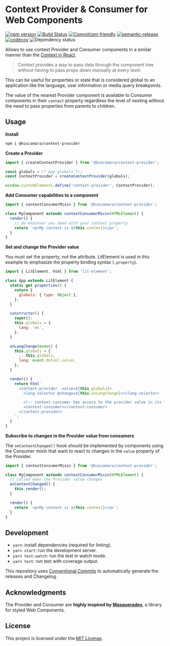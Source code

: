 # Context Provider & Consumer for Web Components

[![npm version](https://badge.fury.io/js/%40kuscamara%2Fcontext-provider.svg)](https://badge.fury.io/js/%40kuscamara%2Fcontext-provider)
[![Build Status](https://travis-ci.com/kcmr/context-provider.svg?token=fKx6tXSkRCMAsjnc8HQK&branch=main)](https://travis-ci.com/kcmr/context-provider)
[![Commitizen friendly](https://img.shields.io/badge/commitizen-friendly-brightgreen.svg)](http://commitizen.github.io/cz-cli/)
[![semantic-release](https://img.shields.io/badge/%20%20%F0%9F%93%A6%F0%9F%9A%80-semantic--release-e10079.svg)](https://github.com/semantic-release/semantic-release)
[![codecov](https://codecov.io/gh/kcmr/context-provider/branch/main/graph/badge.svg)](https://codecov.io/gh/kcmr/context-provider)
![Dependency status](https://img.shields.io/david/kcmr/context-provider.svg)

Allows to use context Provider and Consumer components in a similar manner than the [Context in React](https://reactjs.org/docs/context.html).

> Context provides a way to pass data through the component tree without having to pass props down manually at every level.

This can be useful for properties or state that is considered global to an application like the language, user information or media query breakpoints.

The value of the nearest Provider component is available to Consumer components in their `context` property regardless the level of nesting without the need to pass properties from parents to children.

## Usage

**Install**

```bash
npm i @kuscamara/context-provider
```

**Create a Provider**

```js
import { createContextProvider } from '@kuscamara/context-provider';

const globals = /* App globals */;
const ContextProvider = createContextProvider(globals);

window.customElements.define('context-provider', ContextProvider);
```

**Add Consumer capabilities to a component**

```js
import { contextConsumerMixin } from '@kuscamara/context-provider';

class MyComponent extends contextConsumerMixin(HTMLElement) {
  render() {
    // do whatever you need with your context property
    return `<p>My context is ${this.context}</p>`;
  }
}
```

**Set and change the Provider value**

You must set the property, not the attribute.
LitElement is used in this example to emphasize the property binding syntax (`.property`).

```js
import { LitElement, html } from 'lit-element';

class App extends LitElement {
  static get properties() {
    return {
      globals: { type: Object },
    };
  }

  constructor() {
    super();
    this.globals = {
      lang: 'es',
    };
  }

  onLangChange(event) {
    this.globals = {
      ...this.globals,
      lang: event.detail.value,
    };
  }

  render() {
    return html`
      <context-provider .value=${this.globals}>
        <lang-selector @change=${this.onLangChange}></lang-selector>

        <!-- context-consumer has access to the provider value in its "context" property -->
        <context-consumer></context-consumer>
      </context-provider>
    `;
  }
}
```

**Subscribe to changes in the Provider value from consumers**

The `onContextChanged()` hook should be implemented by components using the Consumer mixin that want to react to changes in the `value` property of the Provider.

```js
import { contextConsumerMixin } from '@kuscamara/context-provider';

class MyComponent extends contextConsumerMixin(HTMLElement) {
  // Called when the Provider value changes
  onContextChanged() {
    this.render();
  }

  render() {
    return `<p>My context is ${this.context}</p>`;
  }
}
```

## Development

- `yarn`: install dependencies (required for linting).
- `yarn start`: run the development server.
- `yarn test:watch`: run the test in watch mode.
- `yarn test`: run test with coverage output.

This repository uses [Conventional Commits](https://www.conventionalcommits.org/en/v1.0.0/) to automatically generate the releases and Changelog.

## Acknowledgments

The Provider and Consumer are **highly inspired by [Masquerades](https://github.com/alfredosalzillo/masquerades)**, a library for styled Web Components.

## License

This project is licensed under the [MIT License](LICENSE).
